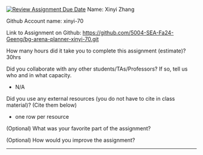 [![Review Assignment Due Date](https://classroom.github.com/assets/deadline-readme-button-22041afd0340ce965d47ae6ef1cefeee28c7c493a6346c4f15d667ab976d596c.svg)](https://classroom.github.com/a/0xloH2Pu)
Name: Xinyi Zhang

Github Account name: xinyi-70

Link to Assignment on Github: https://github.com/5004-SEA-Fa24-Geeng/bg-arena-planner-xinyi-70.git

How many hours did it take you to complete this assignment (estimate)? 30hrs

Did you collaborate with any other students/TAs/Professors? If so, tell us who and in what
capacity.

* N/A
  
Did you use any external resources (you do not have to cite in class material)? (Cite them below)

* one row per resource


(Optional) What was your favorite part of the assignment?

(Optional) How would you improve the assignment?

---
